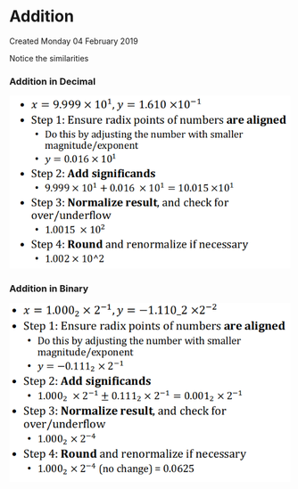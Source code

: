 # Addition
Created Monday 04 February 2019

Notice the similarities

### Addition in Decimal
![](./Addition/pasted_image.png)

### Addition in Binary
![](./Addition/pasted_image001.png)


